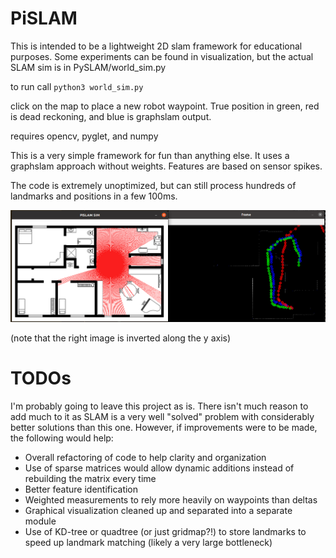 # PiSLAM
This is intended to be a lightweight 2D slam framework for educational purposes.  Some experiments can be found in visualization, but the actual SLAM sim is in PySLAM/world_sim.py

to run call `python3 world_sim.py`

click on the map to place a new robot waypoint.  True position in green, red is dead reckoning, and blue is graphslam output.

requires opencv, pyglet, and numpy

This is a very simple framework for fun than anything else.  It uses a graphslam approach without weights.  Features are based on sensor spikes.

The code is extremely unoptimized, but can still process hundreds of landmarks and positions in a few 100ms.

![functioning SLAM sim](slamscreen.png)

(note that the right image is inverted along the y axis)


# TODOs
I'm probably going to leave this project as is.  There isn't much reason to add much to it as SLAM is a very well "solved" problem with considerably better solutions than this one.  However, if improvements were to be made, the following would help:

- Overall refactoring of code to help clarity and organization
- Use of sparse matrices would allow dynamic additions instead of rebuilding the matrix every time
- Better feature identification
- Weighted measurements to rely more heavily on waypoints than deltas
- Graphical visualization cleaned up and separated into a separate module
- Use of KD-tree or quadtree (or just gridmap?!) to store landmarks to speed up landmark matching (likely a very large bottleneck) 